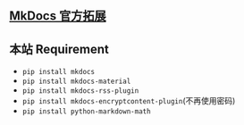 ## [MkDocs 官方拓展](https://github.com/mkdocs/mkdocs/wiki/MkDocs-Plugins)

## 本站 Requirement

- `pip install mkdocs`
- `pip install mkdocs-material`
- `pip install mkdocs-rss-plugin`
- `pip install mkdocs-encryptcontent-plugin`(不再使用密码)
- `pip install python-markdown-math`
